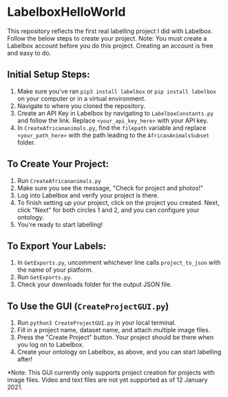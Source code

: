 # LabelboxHelloWorld

This repository reflects the first real labelling project I did with Labelbox. Follow the below steps to create your project.
Note: You must create a Labelbox account before you do this project. Creating an account is free and easy to do.

## Initial Setup Steps:

1. Make sure you've ran ``pip3 install labelbox`` or ``pip install labelbox`` on your computer or in a virtual environment.
2. Navigate to where you cloned the repository.
3. Create an API Key in Labelbox by navigating to ``LabelboxConstants.py`` and follow the link. Replace ``<your_api_key_here>`` with your API key.
4. In ``CreateAfricananimals.py``, find the ``filepath`` variable and replace ``<your_path_here>`` with the path leading to the ``AfricanAnimalsSubset`` folder.

## To Create Your Project:

1. Run ``CreateAfricananimals.py``
2. Make sure you see the message, "Check for project and photos!"
3. Log into Labelbox and verify your project is there.
4. To finish setting up your project, click on the project you created. Next, click "Next" for both circles 1 and 2, and you can configure your ontology.
5. You're ready to start labelling!

## To Export Your Labels:

1. In ``GetExports.py``, uncomment whichever line calls ``project_to_json`` with the name of your platform.
2. Run ``GetExports.py``.
3. Check your downloads folder for the output JSON file.

## To Use the GUI (``CreateProjectGUI.py``)

1. Run ``python3 CreateProjectGUI.py`` in your local terminal.
2. Fill in a project name, dataset name, and attach multiple image files.
3. Press the "Create Project" button. Your project should be there when you log on to Labelbox.
4. Create your ontology on Labelbox, as above, and you can start labelling after!

*Note: This GUI currently only supports project creation for projects with image files. Video and text files are not yet supported as of 12 January 2021.
